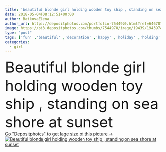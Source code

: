```yaml
---
title: 'beautiful blonde girl holding wooden toy ship , standing on sea shore at sunset'
date: 2018-05-04T08:12:51+00:00
author: BatkovaElena
author_url: https://depositphotos.com/portfolio-7544970.html?ref=64678756
image: https://st3.depositphotos.com/thumbs/7544970/image/19439/194397412/api_thumb_450.jpg?forcejpeg=true
type: "post"
tags: ['fun' ,'beautiful' ,'decoration' ,'happy' ,'holiday' ,'holding' ,'season' ,'travel' ,'girl' ,'female' ,'summer' ,'model' ,'nature' ,'outdoor' ,'water' ,'caucasian' ,'wooden' ,'sea' ,'retro' ,'vintage' ,'toy' ,'hand' ,'concept' ,'woman' ,'beach' ,'ocean' ,'tourism' ,'blonde' ,'vacation' ,'ship' ,'sail' ,'sailboat' ,'standing' ,'dreamy' ,'boat' ,'yacht' ]
categories: 
  - girl
---
```

<div aling="center">
            <font size="60"> Beautiful blonde girl holding wooden toy ship , standing on sea shore at sunset</font>   
</div>
<div>
    <a href='https://st3.depositphotos.com/thumbs/7544970/image/19439/194397412/api_thumb_450.jpg?forcejpeg=true?ref=64678756' target=_blank > Go "Depositphotos" to get lage size of this picture ->
        <img href='https://st3.depositphotos.com/thumbs/7544970/image/19439/194397412/api_thumb_450.jpg?forcejpeg=true?ref=64678756' src='https://st3.depositphotos.com/7544970/19439/i/950/depositphotos_194397412-stock-photo-beautiful-blonde-girl-holding-wooden.jpg?forcejpeg=true' alt='Beautiful blonde girl holding wooden toy ship , standing on sea shore at sunset' >
    </a>
</div>
